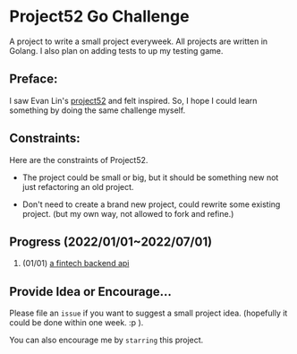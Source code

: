 
# Project52 Go Challenge

A project to write a small project everyweek. All projects are written in Golang. I also plan on adding tests to up my testing game.


## Preface:

I saw Evan Lin's [project52](https://github.com/yimikao/project52) and felt inspired. So, I hope I could learn something by doing the same challenge myself.

## Constraints:

Here are the constraints of Project52.

- The project could be small or big, but it should be something new not just refactoring an old project.

- Don't need to create a brand new project, could rewrite some existing project. (but my own way, not allowed to fork and refine.)

## Progress (2022/01/01~2022/07/01)

1. (01/01) [a fintech backend api](https://github.com/yimikao/go-fintech-app) 


## Provide Idea or Encourage...

Please file an `issue` if you want to suggest a small project idea. (hopefully it could be done within one week.  :p ).

You can also encourage me by `starring` this project.


